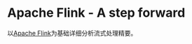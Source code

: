 # Apache Flink - A step forward

以[Apache Flink](https://flink.apache.org/ "apache flink")为基础详细分析流式处理精要。


